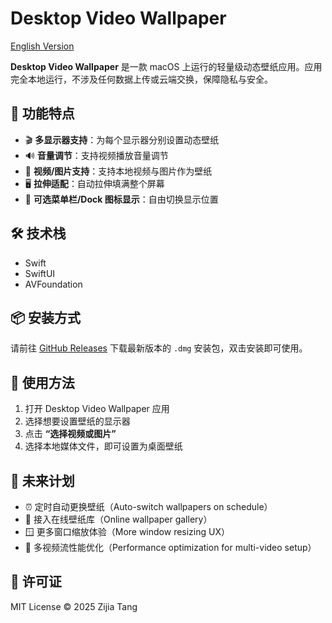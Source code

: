 # Desktop Video Wallpaper 

[English Version](https://github.com/TzJ2006/desktop-video/blob/main/README-EN.md)

**Desktop Video Wallpaper** 是一款 macOS 上运行的轻量级动态壁纸应用。应用完全本地运行，不涉及任何数据上传或云端交换，保障隐私与安全。

## 🌟 功能特点

- 🎬 **多显示器支持**：为每个显示器分别设置动态壁纸
- 🔊 **音量调节**：支持视频播放音量调节
- 🔁 **视频/图片支持**：支持本地视频与图片作为壁纸
- 🖥 **拉伸适配**：自动拉伸填满整个屏幕
- 🧭 **可选菜单栏/Dock 图标显示**：自由切换显示位置

## 🛠 技术栈

- Swift
- SwiftUI
- AVFoundation

## 📦 安装方式

请前往 [GitHub Releases](https://github.com/TzJ2006/desktop-video/releases/latest) 下载最新版本的 `.dmg` 安装包，双击安装即可使用。

## 🚀 使用方法

1. 打开 Desktop Video Wallpaper 应用
2. 选择想要设置壁纸的显示器
3. 点击 **“选择视频或图片”**
4. 选择本地媒体文件，即可设置为桌面壁纸

## 🔮 未来计划

- ⏰ 定时自动更换壁纸（Auto-switch wallpapers on schedule）
- 🌄 接入在线壁纸库（Online wallpaper gallery）
- 🪟 更多窗口缩放体验（More window resizing UX）
- 🐞 多视频流性能优化（Performance optimization for multi-video setup）

## 📄 许可证

MIT License © 2025 Zijia Tang

